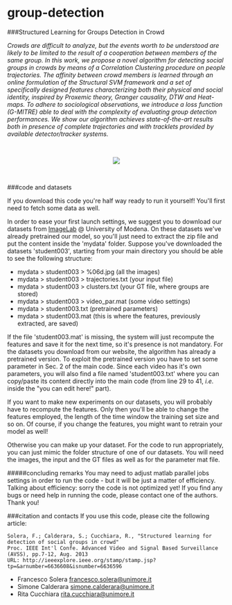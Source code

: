 group-detection
===============

###Structured Learning for Groups Detection in Crowd

*Crowds are difficult to analyze, but the events worth to be understood are likely to be limited to the result of a cooperation between members of the same group.
In this work, we propose a novel algorithm for detecting social groups in crowds by means of a Correlation Clustering procedure on people trajectories. The affinity between crowd members is learned through an online formulation of the Structural SVM framework and a set of specifically designed features characterizing both their physical and social identity, inspired by Proxemic theory, Granger causality, DTW and Heat-maps. To adhere to sociological observations, we introduce a loss function (G-MITRE) able to deal with the complexity of evaluating group detection performances. We show our algorithm achieves state-of-the-art results both in presence of complete trajectories and with tracklets provided by available detector/tracker systems.*

<br /><p align="center">
  <img src="http://imagelab.ing.unimore.it/imagelab/immagini/example_group_detection.jpg" />
</p>
<br />

###code and datasets

If you download this code you're half way ready to run it yourself! You'll first need to fetch some data as well.

In order to ease your first launch settings, we suggest you to download our datasets from [ImageLab](http://goo.gl/st1q3C) @ University of Modena. On these datasets we've already pretrained our model, so you'll just need to extract the zip file and put the content inside the 'mydata' folder. Suppose you've downloaded the datasets 'student003', starting from your main directory you should be able to see the following structure:
- mydata > student003 > %06d.jpg (all the images)
- mydata > student003 > trajectories.txt (your input file)
- mydata > student003 > clusters.txt (your GT file, where groups are stored)
- mydata > student003 > video_par.mat (some video settings)
- mydata > student003.txt (pretrained parameters)
- mydata > student003.mat (this is where the features, previously extracted, are saved)

If the file 'student003.mat' is missing, the system will just recompute the features and save it for the next time, so it's presence is not mandatory. For the datasets you download from our website, the algorithm has already a pretrained version. To exploit the pretrained version you have to set some parameter in Sec. 2 of the main code. Since each video has it's own parameters, you will also find a file named 'student003.txt' where you can copy/paste its content directly into the main code (from line 29 to 41, *i.e.* inside the "you can edit here!" part).

If you want to make new experiments on our datasets, you will probably have to recompute the features. Only then you'll be able to change the features employed, the length of the time window the training set size and so on. Of course, if you change the features, you might want to retrain your model as well!

Otherwise you can make up your dataset. For the code to run appropriately, you can just mimic the folder structure of one of our datasets. You will need the images, the input and the GT files as well as for the parameter mat file.

#####concluding remarks
You may need to adjust matlab parallel jobs settings in order to run the code - but it will be just a matter of efficiency. Talking about efficiency: sorry the code is not optimized yet! If you find any bugs or need help in running the code, please contact one of the authors. Thank you!


###citation and contacts
If you use this code, please cite the following article:

```
Solera, F.; Calderara, S.; Cucchiara, R., "Structured learning for detection of social groups in crowd"
Proc. IEEE Int'l Confe. Advanced Video and Signal Based Surveillance (AVSS), pp.7-12, Aug. 2013
URL: http://ieeexplore.ieee.org/stamp/stamp.jsp?tp=&arnumber=6636608&isnumber=6636596
```

- Francesco Solera    francesco.solera@unimore.it
- Simone Calderara    simone.calderara@unimore.it
- Rita Cucchiara        rita.cucchiara@unimore.it
